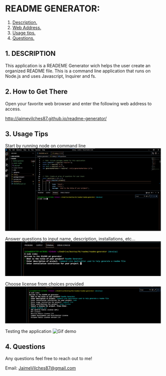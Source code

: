 # README GENERATOR:

1. [ Description. ](#desc)
2. [ Web Address. ](#web-address)
3. [ Usage tips. ](#usage)
4. [ Questions. ](#questions)

<a name="desc"></a>
## 1. DESCRIPTION

This application is a READEME Generator wich helps the user create an organized README file. 
This is a command line application that runs on Node.js and uses Javascript, Inquirer and fs.

<a name="web-address"></a>
## 2. How to Get There

Open your favorite web browser and enter the following web address to access.

http://jaimevilches87.github.io/readme-generator/

<a name="usage"></a>
## 3. Usage Tips

Start by running node on command line
![node-page](./assets/media/node.jpg)

Answer questions to input name, description, installations, etc...
![data-page](./assets/media/description.jpg)

Choose license from choices provided
![license-page](./assets/media/license.jpg)

Testing the application
![Gif demo](./assets/media/demo.gif)


<a name="questions"></a>
## 4. Questions

Any questions feel free to reach out to me!

Email: JaimeVilches87@gmail.com